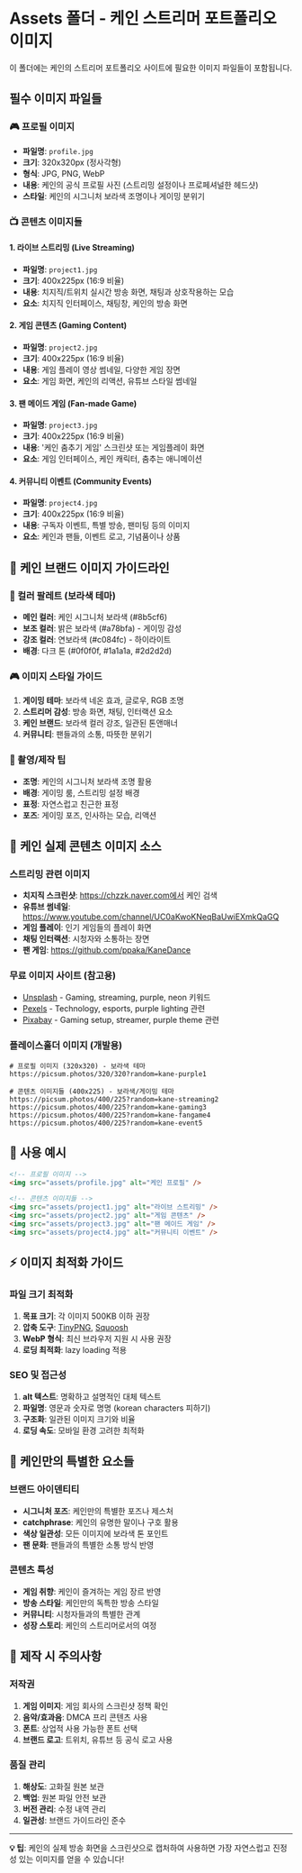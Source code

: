 # Assets 폴더 - 케인 스트리머 포트폴리오 이미지

이 폴더에는 케인의 스트리머 포트폴리오 사이트에 필요한 이미지 파일들이 포함됩니다.

## 필수 이미지 파일들

### 🎮 프로필 이미지
- **파일명**: `profile.jpg`
- **크기**: 320x320px (정사각형)
- **형식**: JPG, PNG, WebP
- **내용**: 케인의 공식 프로필 사진 (스트리밍 설정이나 프로페셔널한 헤드샷)
- **스타일**: 케인의 시그니처 보라색 조명이나 게이밍 분위기

### 📺 콘텐츠 이미지들

#### 1. 라이브 스트리밍 (Live Streaming)
- **파일명**: `project1.jpg`
- **크기**: 400x225px (16:9 비율)
- **내용**: 치지직/트위치 실시간 방송 화면, 채팅과 상호작용하는 모습
- **요소**: 치지직 인터페이스, 채팅창, 케인의 방송 화면

#### 2. 게임 콘텐츠 (Gaming Content)
- **파일명**: `project2.jpg`
- **크기**: 400x225px (16:9 비율)
- **내용**: 게임 플레이 영상 썸네일, 다양한 게임 장면
- **요소**: 게임 화면, 케인의 리액션, 유튜브 스타일 썸네일

#### 3. 팬 메이드 게임 (Fan-made Game)
- **파일명**: `project3.jpg`
- **크기**: 400x225px (16:9 비율)
- **내용**: '케인 춤추기 게임' 스크린샷 또는 게임플레이 화면
- **요소**: 게임 인터페이스, 케인 캐릭터, 춤추는 애니메이션

#### 4. 커뮤니티 이벤트 (Community Events)
- **파일명**: `project4.jpg`
- **크기**: 400x225px (16:9 비율)
- **내용**: 구독자 이벤트, 특별 방송, 팬미팅 등의 이미지
- **요소**: 케인과 팬들, 이벤트 로고, 기념품이나 상품

## 🎨 케인 브랜드 이미지 가이드라인

### 🎯 컬러 팔레트 (보라색 테마)
- **메인 컬러**: 케인 시그니처 보라색 (#8b5cf6)
- **보조 컬러**: 밝은 보라색 (#a78bfa) - 게이밍 감성
- **강조 컬러**: 연보라색 (#c084fc) - 하이라이트
- **배경**: 다크 톤 (#0f0f0f, #1a1a1a, #2d2d2d)

### 🎮 이미지 스타일 가이드
1. **게이밍 테마**: 보라색 네온 효과, 글로우, RGB 조명
2. **스트리머 감성**: 방송 화면, 채팅, 인터랙션 요소
3. **케인 브랜드**: 보라색 컬러 강조, 일관된 톤앤매너
4. **커뮤니티**: 팬들과의 소통, 따뜻한 분위기

### 📸 촬영/제작 팁
- **조명**: 케인의 시그니처 보라색 조명 활용
- **배경**: 게이밍 룸, 스트리밍 설정 배경
- **표정**: 자연스럽고 친근한 표정
- **포즈**: 게이밍 포즈, 인사하는 모습, 리액션

## 📂 케인 실제 콘텐츠 이미지 소스

### 스트리밍 관련 이미지
- **치지직 스크린샷**: https://chzzk.naver.com에서 케인 검색
- **유튜브 썸네일**: https://www.youtube.com/channel/UC0aKwoKNeqBaUwiEXmkQaGQ
- **게임 플레이**: 인기 게임들의 플레이 화면
- **채팅 인터랙션**: 시청자와 소통하는 장면
- **팬 게임**: https://github.com/ppaka/KaneDance

### 무료 이미지 사이트 (참고용)
- [Unsplash](https://unsplash.com) - Gaming, streaming, purple, neon 키워드
- [Pexels](https://pexels.com) - Technology, esports, purple lighting 관련
- [Pixabay](https://pixabay.com) - Gaming setup, streamer, purple theme 관련

### 플레이스홀더 이미지 (개발용)
```url
# 프로필 이미지 (320x320) - 보라색 테마
https://picsum.photos/320/320?random=kane-purple1

# 콘텐츠 이미지들 (400x225) - 보라색/게이밍 테마
https://picsum.photos/400/225?random=kane-streaming2
https://picsum.photos/400/225?random=kane-gaming3
https://picsum.photos/400/225?random=kane-fangame4
https://picsum.photos/400/225?random=kane-event5
```

## 💾 사용 예시

```html
<!-- 프로필 이미지 -->
<img src="assets/profile.jpg" alt="케인 프로필" />

<!-- 콘텐츠 이미지들 -->
<img src="assets/project1.jpg" alt="라이브 스트리밍" />
<img src="assets/project2.jpg" alt="게임 콘텐츠" />
<img src="assets/project3.jpg" alt="팬 메이드 게임" />
<img src="assets/project4.jpg" alt="커뮤니티 이벤트" />
```

## ⚡ 이미지 최적화 가이드

### 파일 크기 최적화
1. **목표 크기**: 각 이미지 500KB 이하 권장
2. **압축 도구**: [TinyPNG](https://tinypng.com), [Squoosh](https://squoosh.app)
3. **WebP 형식**: 최신 브라우저 지원 시 사용 권장
4. **로딩 최적화**: lazy loading 적용

### SEO 및 접근성
1. **alt 텍스트**: 명확하고 설명적인 대체 텍스트
2. **파일명**: 영문과 숫자로 명명 (korean characters 피하기)
3. **구조화**: 일관된 이미지 크기와 비율
4. **로딩 속도**: 모바일 환경 고려한 최적화

## 🎯 케인만의 특별한 요소들

### 브랜드 아이덴티티
- **시그니처 포즈**: 케인만의 특별한 포즈나 제스처
- **catchphrase**: 케인의 유명한 말이나 구호 활용
- **색상 일관성**: 모든 이미지에 보라색 톤 포인트
- **팬 문화**: 팬들과의 특별한 소통 방식 반영

### 콘텐츠 특성
- **게임 취향**: 케인이 즐겨하는 게임 장르 반영
- **방송 스타일**: 케인만의 독특한 방송 스타일
- **커뮤니티**: 시청자들과의 특별한 관계
- **성장 스토리**: 케인의 스트리머로서의 여정

## 🎨 제작 시 주의사항

### 저작권
1. **게임 이미지**: 게임 회사의 스크린샷 정책 확인
2. **음악/효과음**: DMCA 프리 콘텐츠 사용
3. **폰트**: 상업적 사용 가능한 폰트 선택
4. **브랜드 로고**: 트위치, 유튜브 등 공식 로고 사용

### 품질 관리
1. **해상도**: 고화질 원본 보관
2. **백업**: 원본 파일 안전 보관
3. **버전 관리**: 수정 내역 관리
4. **일관성**: 브랜드 가이드라인 준수

---

**💡 팁**: 케인의 실제 방송 화면을 스크린샷으로 캡처하여 사용하면 가장 자연스럽고 진정성 있는 이미지를 얻을 수 있습니다! 